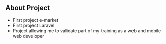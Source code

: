 
## About Project
- First project e-market
- First project Laravel
- Project allowing me to validate part of my training as a web and mobile web developer